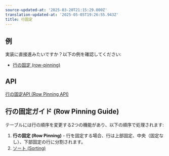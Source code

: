 ```yaml
---
source-updated-at: '2025-03-20T21:15:29.000Z'
translation-updated-at: '2025-05-05T19:26:55.943Z'
title: 行固定
---
```

## 例

実装に直接進みたいですか？以下の例を確認してください:

- [行の固定 (row-pinning)](../framework/react/examples/row-pinning)

## API

[行の固定API (Row Pinning API)](../api/features/row-pinning)

## 行の固定ガイド (Row Pinning Guide)

テーブルには行の順序を変更する2つの機能があり、以下の順序で処理されます:

1. **行の固定 (Row Pinning)** - 行を固定する場合、行は上部固定、中央（固定なし）、下部固定の行に分割されます。
2. [ソート (Sorting)](../guide/sorting)

